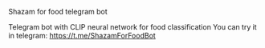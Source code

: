 Shazam for food telegram bot

Telegram bot with CLIP neural network for food classification
You can try it in telegram: https://t.me/ShazamForFoodBot
